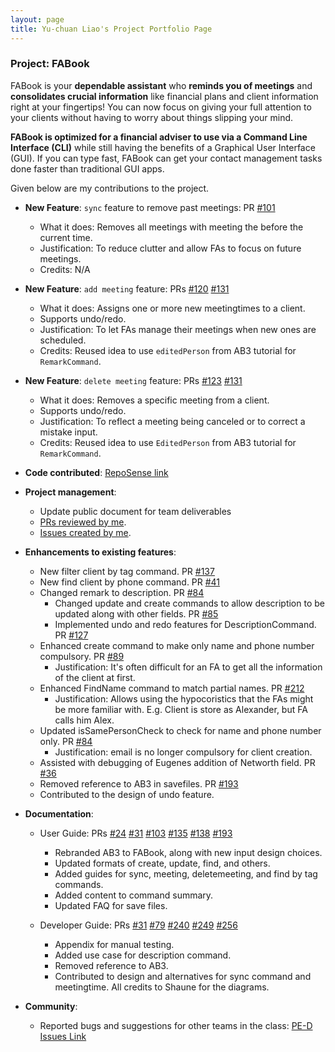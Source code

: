 ```yaml
---
layout: page
title: Yu-chuan Liao's Project Portfolio Page
---
```


### Project: FABook

FABook is your **dependable assistant** who **reminds you of meetings** and **consolidates crucial information** like financial plans and client information right at your fingertips! You can now focus on giving your full attention to your clients without having to worry about things slipping your mind.

**FABook is optimized for a financial adviser to use via a Command Line Interface (CLI)** while still having the benefits of a Graphical User Interface (GUI). If you can type fast, FABook can get your contact management tasks done faster than traditional GUI apps.

Given below are my contributions to the project.

* **New Feature**: `sync` feature to remove past meetings: PR [#101](https://github.com/AY2223S1-CS2103T-T10-2/tp/pull/101)
  * What it does: Removes all meetings with meeting the before the current time.
  * Justification: To reduce clutter and allow FAs to focus on future meetings.
  * Credits: N/A 

* **New Feature**: `add meeting` feature: PRs [#120](https://github.com/AY2223S1-CS2103T-T10-2/tp/pull/120) [#131](https://github.com/AY2223S1-CS2103T-T10-2/tp/pull/131)
  * What it does: Assigns one or more new meetingtimes to a client.
  * Supports undo/redo.
  * Justification: To let FAs manage their meetings when new ones are scheduled.
  * Credits: Reused idea to use `editedPerson` from AB3 tutorial for `RemarkCommand`. 
  
* **New Feature**: `delete meeting` feature: PRs [#123](https://github.com/AY2223S1-CS2103T-T10-2/tp/pull/123) [#131](https://github.com/AY2223S1-CS2103T-T10-2/tp/pull/131)
  * What it does: Removes a specific meeting from a client.
  * Supports undo/redo.
  * Justification: To reflect a meeting being canceled or to correct a mistake input.
  * Credits: Reused idea to use `EditedPerson` from AB3 tutorial for `RemarkCommand`. 

* **Code contributed**: [RepoSense link](https://nus-cs2103-ay2223s1.github.io/tp-dashboard/?search=isanidiot&sort=groupTitle&sortWithin=title&timeframe=commit&mergegroup=&groupSelect=groupByRepos&breakdown=true&checkedFileTypes=docs~functional-code~test-code~other&since=2022-09-16&tabOpen=true&tabType=authorship&tabAuthor=isanidiot&tabRepo=AY2223S1-CS2103T-T10-2%2Ftp%5Bmaster%5D&authorshipIsMergeGroup=false&authorshipFileTypes=&authorshipIsBinaryFileTypeChecked=false&authorshipIsIgnoredFilesChecked=false)

* **Project management**:
  * Update public document for team deliverables
  * [PRs reviewed by me](https://github.com/AY2223S1-CS2103T-T10-2/tp/pulls?q=commenter%3Aisanidiot).
  * [Issues created by me](https://github.com/AY2223S1-CS2103T-T10-2/tp/issues?q=is%3Aissue+author%3Aisanidiot).

* **Enhancements to existing features**:
  * New filter client by tag command. PR [#137](https://github.com/AY2223S1-CS2103T-T10-2/tp/pull/137)
  * New find client by phone command. PR [#41](https://github.com/AY2223S1-CS2103T-T10-2/tp/pull/41)
  * Changed remark to description. PR [#84](https://github.com/AY2223S1-CS2103T-T10-2/tp/pull/84)
    * Changed update and create commands to allow description to be updated along with other fields. PR [#85](https://github.com/AY2223S1-CS2103T-T10-2/tp/pull/85)
    * Implemented undo and redo features for DescriptionCommand. PR [#127](https://github.com/AY2223S1-CS2103T-T10-2/tp/pull/127)
  * Enhanced create command to make only name and phone number compulsory. PR [#89](https://github.com/AY2223S1-CS2103T-T10-2/tp/pull/89)
    * Justification: It's often difficult for an FA to get all the information of the client at first.
  * Enhanced FindName command to match partial names. PR [#212](https://github.com/AY2223S1-CS2103T-T10-2/tp/pull/212)
    * Justification: Allows using the hypocoristics that the FAs might be more familiar with. E.g. Client is store as Alexander, but FA calls him Alex.
  * Updated isSamePersonCheck to check for name and phone number only. PR [#84](https://github.com/AY2223S1-CS2103T-T10-2/tp/pull/84)
    * Justification: email is no longer compulsory for client creation.
  * Assisted with debugging of Eugenes addition of Networth field. PR [#36](https://github.com/AY2223S1-CS2103T-T10-2/tp/pull/36)
  * Removed reference to AB3 in savefiles. PR [#193](https://github.com/AY2223S1-CS2103T-T10-2/tp/pull/193)
  * Contributed to the design of undo feature.

* **Documentation**:
  * User Guide: PRs [#24](https://github.com/AY2223S1-CS2103T-T10-2/tp/pull/24) [#31](https://github.com/AY2223S1-CS2103T-T10-2/tp/pull/31) [#103](https://github.com/AY2223S1-CS2103T-T10-2/tp/pull/103) [#135](https://github.com/AY2223S1-CS2103T-T10-2/tp/pull/135) [#138](https://github.com/AY2223S1-CS2103T-T10-2/tp/pull/138) [#193](https://github.com/AY2223S1-CS2103T-T10-2/tp/pull/193)
  
    * Rebranded AB3 to FABook, along with new input design choices.
    * Updated formats of create, update, find, and others.
    * Added guides for sync, meeting, deletemeeting, and find by tag commands.
    * Added content to command summary.
    * Updated FAQ for save files.
    
  * Developer Guide: PRs [#31](https://github.com/AY2223S1-CS2103T-T10-2/tp/pull/31) [#79](https://github.com/AY2223S1-CS2103T-T10-2/tp/pull/79) [#240](https://github.com/AY2223S1-CS2103T-T10-2/tp/pull/240) [#249](https://github.com/AY2223S1-CS2103T-T10-2/tp/pull/249) [#256](https://github.com/AY2223S1-CS2103T-T10-2/tp/pull/256)
  
    * Appendix for manual testing.
    * Added use case for description command.
    * Removed reference to AB3.
    * Contributed to design and alternatives for sync command and meetingtime. All credits to Shaune for the diagrams.
    
* **Community**:
  * Reported bugs and suggestions for other teams in the class: [PE-D Issues Link](https://github.com/isanidiot/ped/issues)
